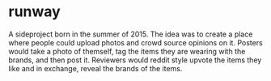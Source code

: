 # runway

A sideproject born in the summer of 2015. The idea was to create a place where people could upload photos and crowd source opinions on it. Posters would take a photo of themself, tag the items they are wearing with the brands, and then post it. Reviewers would reddit style upvote the items they like and in exchange, reveal the brands of the items.
